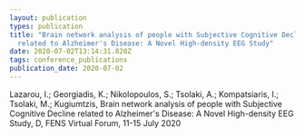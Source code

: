 ```yaml
---
layout: publication
types: publication
title: "Brain network analysis of people with Subjective Cognitive Decline
  related to Alzheimer's Disease: A Novel High-density EEG Study"
date: 2020-07-02T13:14:31.820Z
tags: conference_publications
publication_date: 2020-07-02
---
```

Lazarou, I.; Georgiadis, K.; Nikolopoulos, S.; Tsolaki, A.; Kompatsiaris, I.; Tsolaki, M.; Kugiumtzis, Brain network analysis of people with Subjective Cognitive Decline related to Alzheimer's Disease: A Novel High-density EEG Study, D, FENS Virtual Forum, 11-15 July 2020